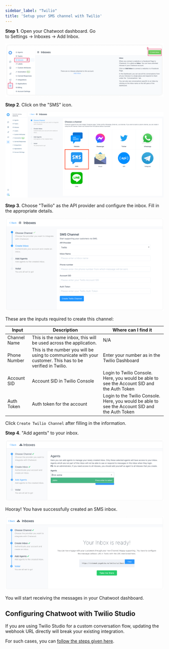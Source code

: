 ```yaml
---
sidebar_label: "Twilio"
title: 'Setup your SMS channel with Twilio'
---
```


**Step 1**. Open your Chatwoot dashboard. Go to Settings → Inboxes → Add Inbox.

![dashboard](../images/whatsapp/adding-inbox-in-chatwoot.png)

**Step 2**. Click on the "SMS" icon.

![inbox_settings](../images/sms/select_sms.png)

**Step 3**. Choose "Twilio" as the API provider and configure the inbox. Fill in the appropriate details. 

![create_twilio](../images/sms/sms-inbox-configuration-screen-chatwoot.png)

These are the inputs required to create this channel:

<div class="table table-striped">

| Input        | Description                                                                                                           | Where can I find it                                                                            |
| ------------ | --------------------------------------------------------------------------------------------------------------------- | ---------------------------------------------------------------------------------------------- |
| Channel Name | This is the name inbox, this will be used across the application.                                                     | N/A                                                                                            | 
| Phone Number | This is the number you will be using to communicate with your customer. This has to be verified in Twilio.            | Enter your number as in the Twilio Dashboard                                                   |
| Account SID  | Account SID in Twilio Console                                                                                         | Login to Twilio Console. Here, you would be able to see the Account SID and the Auth Token     |
| Auth Token   | Auth token for the account                                                                                            | Login to the Twilio Console. Here, you would be able to see the Account SID and the Auth Token |

</div>

Click `Create Twilio Channel` after filling in the information.


**Step 4**. "Add agents" to your inbox.

![add_agents](../images/sms/add-agents-to-sms-channel.png)

Hooray! You have successfully created an SMS inbox.

![finish_inbox](../images/sms/sms-inbox-is-ready-message-in-chatwoot.png)

You will start receiving the messages in your Chatwoot dashboard.

## Configuring Chatwoot with Twilio Studio 

If you are using Twilio Studio for a custom conversation flow, updating the webhook URL directly will break your existing integration.

For such cases, you can [follow the steps given here](/docs/product/channels/whatsapp/twilio#configuring-chatwoot-with-twilio-studio).
